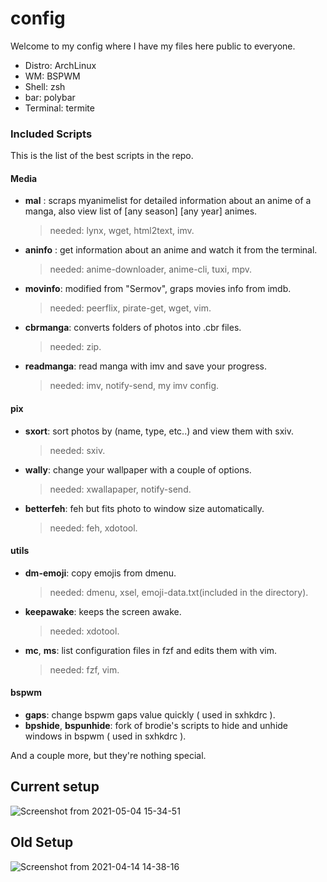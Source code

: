 # config

Welcome to my config
where I have my files here public to everyone.

- Distro: ArchLinux
- WM: BSPWM
- Shell: zsh
- bar: polybar
- Terminal: termite

### Included Scripts

This is the list of the best scripts in the repo.

#### Media
- **mal** : scraps myanimelist for detailed information about an anime of a manga, also view list of [any season] [any year] animes.
    > needed: lynx, wget, html2text, imv.
- **aninfo** : get information about an anime and watch it from the terminal.
    > needed: anime-downloader, anime-cli, tuxi, mpv.
- **movinfo**: modified from "Sermov", graps movies info from imdb.
    > needed: peerflix, pirate-get, wget, vim.
- **cbrmanga**: converts folders of photos into .cbr files.
    > needed: zip.
- **readmanga**: read manga with imv and save your progress.
    > needed: imv, notify-send, my imv config.
#### pix
- **sxort**: sort photos by (name, type, etc..) and view them with sxiv.
    > needed: sxiv.
- **wally**: change your wallpaper with a couple of options.
    > needed: xwallapaper, notify-send.
- **betterfeh**: feh but fits photo to window size automatically.
    > needed: feh, xdotool.
#### utils
- **dm-emoji**: copy emojis from dmenu.
    > needed: dmenu, xsel,  emoji-data.txt(included in the directory).
- **keepawake**: keeps the screen awake.
    > needed: xdotool.
- **mc**, **ms**: list configuration files in fzf and edits them with vim.
    > needed: fzf, vim.
#### bspwm
- **gaps**: change bspwm gaps value quickly ( used in sxhkdrc ).
- **bpshide**, **bspunhide**: fork of brodie's scripts to hide and unhide windows in bspwm ( used in sxhkdrc ).

And a couple more, but they're nothing special.

## Current setup
![Screenshot from 2021-05-04 15-34-51](https://user-images.githubusercontent.com/78548167/117004249-88aa7b00-acee-11eb-843f-6463a3a587bc.png)


## Old Setup
![Screenshot from 2021-04-14 14-38-16](https://user-images.githubusercontent.com/78548167/114704392-38fc1380-9d2f-11eb-8b57-e66fe3537ac1.png)

